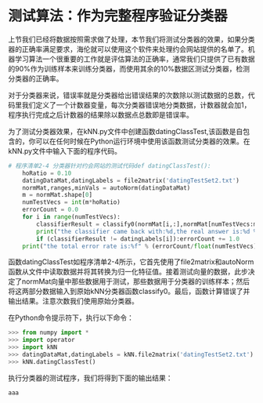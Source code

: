 # 测试算法：作为完整程序验证分类器

上节我们已经将数据按照需求做了处理，本节我们将测试分类器的效果，如果分类器的正确率满足要求，海伦就可以使用这个软件来处理约会网站提供的名单了。机器学习算法一个很重要的工作就是评估算法的正确率，通常我们只提供了已有数据的90%作为训练样本来训练分类器，而使用其余的10%数据区测试分类器，检测分类器的正确率。

对于分类器来说，错误率就是分类器给出错误结果的次数除以测试数据的总数，代码里我们定义了一个计数器变量，每次分类器错误地分类数据，计数器就会加1，程序执行完成之后计数器的结果除以数据点总数即是错误率。

为了测试分类器效果，在kNN.py文件中创建函数datingClassTest,该函数是自包含的，你可以在任何时候在Python运行环境中使用该函数测试分类器的效果。在kNN.py文件中输入下面的程序代码。

```py
# 程序清单2-4 分类器针对约会网站的测试代码def datingClassTest():
    hoRatio = 0.10
    datingDataMat,datingLabels = file2matrix('datingTestSet2.txt')
    normMat,ranges,minVals = autoNorm(datingDataMat)
    m = normMat.shape[0]
    numTestVecs = int(m*hoRatio)
    errorCount = 0.0
    for i in range(numTestVecs):
        classifierResult = classify0(normMat[i,:],normMat[numTestVecs:m,:],datingLabels[numTestVecs:m],3)
        print("the classifier came back with:%d,the real answer is:%d % (classifierResult,datingLabels[i])")
        if (classifierResult != datingLabels[i]):errorCount += 1.0 
    print("the total error rate is:%f" % (errorCount/float(numTestVecs)))
```

函数datingClassTest如程序清单2-4所示，它首先使用了file2matrix和autoNorm函数从文件中读取数据并将其转换为归一化特征值。接着测试向量的数据，此步决定了normMat向量中那些数据用于测试，那些数据用于分类器的训练样本；然后将这两部分数据输入到原始kNN分类器函数classify0。最后，函数计算错误了并输出结果。注意次数我们使用原始分类器。

在Python命令提示符下，执行以下命令：

```py
>>> from numpy import *
>>> import operator
>>> import kNN
>>> datingDataMat,datingLabels = kNN.file2matrix('datingTestSet2.txt')
>>> kNN.datingClassTest()
```

执行分类器的测试程序，我们将得到下面的输出结果：

    aaa

